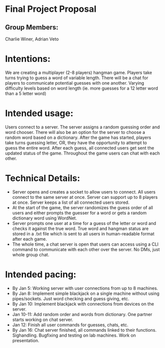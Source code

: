 # Final Project Proposal

## Group Members:

Charlie Winer, Adrian Veto
       
# Intentions:
We are creating a multiplayer (2-8 players) hangman game. Players take turns trying to guess a word of variable length. There will be a chat for players to communicate potential guesses with one another. Varying difficulty levels based on word length (ie. more guesses for a 12 letter word than a 5 letter word)
    
# Intended usage:

Users connect to a server. The server assigns a random guessing order and word chooser. There will also be an option for the server to choose a random word based on a dictionary. 
After the game has started, players take turns guessing letter, OR, they have the opportunity to attempt to guess the entire word. After each guess, all connected users get sent the updated status of the game. Throughout the game users can chat with each other. 

# Technical Details:

- Server opens and creates a socket to allow users to connect. All users connect to the same server at once. Server can support up to 8 players at once. Server keeps a list of all connected users stored.
- At the start of the game, the server randomizes the guess order of all users and either prompts the guesser for a word or gets a random dictionary word using WordNet.
- Server prompts one user at a time for a guess of the letter or word and checks it against the true word. True word and hangman status are stored in a .txt file which is sent to all users in human-readable format after each game.
- The whole time, a chat server is open that users can access using a CLI command to communicate with each other over the server. No DMs, just whole group chat.
    
# Intended pacing:

- By Jan 5: Working server with user connections from up to 8 machines.
- By Jan 8: Implement simple blackjack on a single machine without using pipes/sockets. Just word checking and guess giving, etc.
- By Jan 10: Implement blackjack with connections from devices on the server.
- Jan 10-11: Add random order and words from dictionary. One partner starts working on chat server.
- Jan 12: Finish all user commands for guesses, chats, etc.
- By Jan 16: Chat server finished, all commands linked to their functions. Sighandling. Bugfixing and testing on lab machines. Work on presentation.
